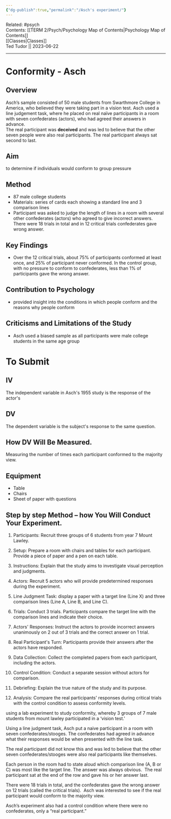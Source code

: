 ```yaml
---
{"dg-publish":true,"permalink":"/Asch's experiment/"}
---
```


Related: #psych  
Contents: [[TERM 2/Psych/Psychology Map of Contents\|Psychology Map of Contents]]  
[[Classes\|Classes]]  
Ted Tudor || 2023-06-22
***

# Conformity - Asch

## Overview

Asch’s sample consisted of 50 male students from Swarthmore College in America, who believed they were taking part in a vision test. Asch used a line judgement task, where he placed on real naïve participants in a room with seven confederates (actors), who had agreed their answers in advance.  
The real participant was **deceived** and was led to believe that the other seven people were also real participants. The real participant always sat second to last.

## Aim

to determine if individuals would conform to group pressure 

## Method

- 87 male college students 
- Materials: series of cards each showing a standard line and 3 comparison lines
- Participant was asked to judge the length of lines in a room with several other confederates (actors) who agreed to give incorrect answers. There were 18 trials in total and in 12 critical trials confederates gave wrong answer.

## Key Findings

- Over the 12 critical trials, about 75% of participants conformed at least once, and 25% of participant never conformed. In the control group, with no pressure to conform to confederates, less than 1% of participants gave the wrong answer.

## Contribution to Psychology

- provided insight into the conditions in which people conform and the reasons why people conform

## Criticisms and Limitations of the Study

- Asch used a biased sample as all participants were male college students in the same age group

# To Submit

## IV

The independent variable in Asch's 1955 study is the response of the actor's

## DV

The dependent variable is the subject's response to the same question.

## How DV Will Be Measured.

Measuring the number of times each participant conformed to the majority view.

## Equipment

- Table
- Chairs
- Sheet of paper with questions 

## Step by step Method – how You Will Conduct Your Experiment.

1. Participants: Recruit three groups of 6 students from year 7 Mount Lawley.

2. Setup: Prepare a room with chairs and tables for each participant. Provide a piece of paper and a pen on each table.

3. Instructions: Explain that the study aims to investigate visual perception and judgments.

4. Actors: Recruit 5 actors who will provide predetermined responses during the experiment.

5. Line Judgment Task: display a paper with a target line (Line X) and three comparison lines (Line A, Line B, and Line C).

6. Trials: Conduct 3 trials. Participants compare the target line with the comparison lines and indicate their choice.

7. Actors' Responses: Instruct the actors to provide incorrect answers unanimously on 2 out of 3 trials and the correct answer on 1 trial.

8. Real Participant's Turn: Participants provide their answers after the actors have responded.

9. Data Collection: Collect the completed papers from each participant, including the actors.

10. Control Condition: Conduct a separate session without actors for comparison.

11. Debriefing: Explain the true nature of the study and its purpose.

12. Analysis: Compare the real participants' responses during critical trials with the control condition to assess conformity levels.

















using a lab experiment to study conformity, whereby 3 groups of 7 male students from mount lawley participated in a ‘vision test.’

Using a line judgment task, Asch put a naive participant in a room with seven confederates/stooges. The confederates had agreed in advance what their responses would be when presented with the line task.

The real participant did not know this and was led to believe that the other seven confederates/stooges were also real participants like themselves.

Each person in the room had to state aloud which comparison line (A, B or C) was most like the target line. The answer was always obvious.  The real participant sat at the end of the row and gave his or her answer last.

There were 18 trials in total, and the confederates gave the wrong answer on 12 trials (called the critical trials).  Asch was interested to see if the real participant would conform to the majority view.

Asch’s experiment also had a control condition where there were no confederates, only a “real participant.”